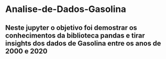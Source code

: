 # Analise-de-Dados-Gasolina
## Neste jupyter o objetivo foi demostrar os conhecimentos da biblioteca pandas e tirar insights dos dados de  Gasolina entre os anos de 2000 e 2020
